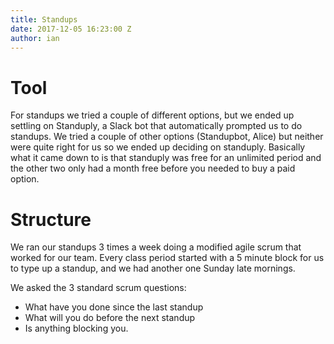 ```yaml
---
title: Standups
date: 2017-12-05 16:23:00 Z
author: ian
---
```


# Tool
For standups we tried a couple of different options, but we ended up settling on Standuply, a Slack bot that automatically prompted us to do standups. We tried a couple of other options (Standupbot, Alice) but neither were quite right for us so we ended up deciding on standuply. Basically what it came down to is that standuply was free for an unlimited period and the other two only had a month free before you needed to buy a paid option.

# Structure

We ran our standups 3 times a week doing a modified agile scrum that worked for our team. Every class period started with a 5 minute block for us to type up a standup, and we had another one Sunday late mornings.

We asked the 3 standard scrum questions:
* What have you done since the last standup
* What will you do before the next standup
* Is anything blocking you. 